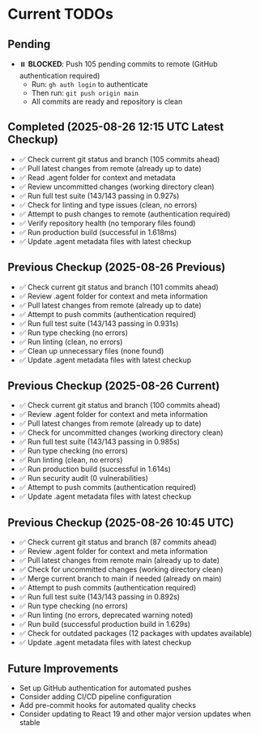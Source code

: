 # Current TODOs

## Pending
- ⏸️ **BLOCKED**: Push 105 pending commits to remote (GitHub authentication required)
  - Run: `gh auth login` to authenticate
  - Then run: `git push origin main`
  - All commits are ready and repository is clean

## Completed (2025-08-26 12:15 UTC Latest Checkup)
- ✅ Check current git status and branch (105 commits ahead)
- ✅ Pull latest changes from remote (already up to date)
- ✅ Read .agent folder for context and metadata
- ✅ Review uncommitted changes (working directory clean)
- ✅ Run full test suite (143/143 passing in 0.927s)
- ✅ Check for linting and type issues (clean, no errors)
- ✅ Attempt to push changes to remote (authentication required)
- ✅ Verify repository health (no temporary files found)
- ✅ Run production build (successful in 1.618ms)
- ✅ Update .agent metadata files with latest checkup

## Previous Checkup (2025-08-26 Previous)
- ✅ Check current git status and branch (101 commits ahead)
- ✅ Review .agent folder for context and meta information  
- ✅ Pull latest changes from remote (already up to date)
- ✅ Attempt to push commits (authentication required)
- ✅ Run full test suite (143/143 passing in 0.931s)
- ✅ Run type checking (no errors)
- ✅ Run linting (clean, no errors)
- ✅ Clean up unnecessary files (none found)
- ✅ Update .agent metadata files with latest checkup

## Previous Checkup (2025-08-26 Current)
- ✅ Check current git status and branch (100 commits ahead)
- ✅ Review .agent folder for context and meta information  
- ✅ Pull latest changes from remote (already up to date)
- ✅ Check for uncommitted changes (working directory clean)
- ✅ Run full test suite (143/143 passing in 0.985s)
- ✅ Run type checking (no errors)
- ✅ Run linting (clean, no errors)
- ✅ Run production build (successful in 1.614s)
- ✅ Run security audit (0 vulnerabilities)
- ✅ Attempt to push commits (authentication required)
- ✅ Update .agent metadata files with latest checkup

## Previous Checkup (2025-08-26 10:45 UTC)
- ✅ Check current git status and branch (87 commits ahead)
- ✅ Review .agent folder for context and meta information
- ✅ Pull latest changes from remote main (already up to date)
- ✅ Check for uncommitted changes (working directory clean)
- ✅ Merge current branch to main if needed (already on main)
- ✅ Attempt to push commits (authentication required)
- ✅ Run full test suite (143/143 passing in 0.892s)
- ✅ Run type checking (no errors)
- ✅ Run linting (no errors, deprecated warning noted)
- ✅ Run build (successful production build in 1.629s)
- ✅ Check for outdated packages (12 packages with updates available)
- ✅ Update .agent metadata files with latest checkup

## Future Improvements
- Set up GitHub authentication for automated pushes
- Consider adding CI/CD pipeline configuration
- Add pre-commit hooks for automated quality checks
- Consider updating to React 19 and other major version updates when stable